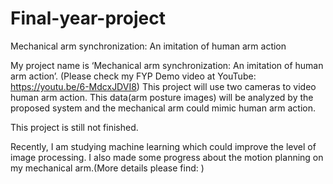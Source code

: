 # Final-year-project
Mechanical arm synchronization: An imitation of human arm action

My project name is ‘Mechanical arm synchronization: An imitation of human arm action’. (Please check my FYP Demo video at YouTube: https://youtu.be/6-MdcxJDVI8) This project will use two cameras to video human arm action. This data(arm posture images) will be analyzed by the proposed system and the mechanical arm could mimic human arm action.

This project is still not finished. 
 
Recently, I am studying machine learning which could improve the level of image processing. I also made some progress about the motion planning on my mechanical arm.(More details please find: ) 
